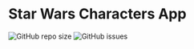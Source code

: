 # Star Wars Characters App

![GitHub repo size](https://img.shields.io/github/repo-size/cscheffauer/starwars)
![GitHub issues](https://img.shields.io/github/issues-raw/cscheffauer/starwars)